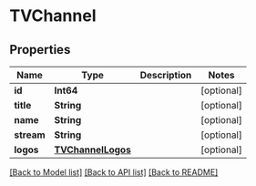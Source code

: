 # TVChannel

## Properties
Name | Type | Description | Notes
------------ | ------------- | ------------- | -------------
**id** | **Int64** |  | [optional] 
**title** | **String** |  | [optional] 
**name** | **String** |  | [optional] 
**stream** | **String** |  | [optional] 
**logos** | [**TVChannelLogos**](TVChannelLogos.md) |  | [optional] 

[[Back to Model list]](../README.md#documentation-for-models) [[Back to API list]](../README.md#documentation-for-api-endpoints) [[Back to README]](../README.md)


